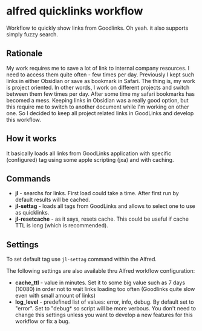 # alfred quicklinks workflow
Workflow to quickly show links from Goodlinks. Oh yeah. it also supports simply fuzzy search.

## Rationale
My work requires me to save a lot of link to internal company resources. I need to access them quite often - few times per day. Previously I kept such links in either Obsidian or save as bookmark in Safari. The thing is, my work is project oriented. In other words, I work on different projects and switch between them few times per day. After some time my safari bookmarks has becomed a mess. Keeping links in Obsidian was a really good option, but this require me to switch to another document while I'm working on other one. So I decided to keep all project related links in GoodLinks and develop this workflow.


## How it works
It basically loads all links from GoodLinks application with specific (configured) tag using some apple scripting (jxa) and with caching.


## Commands
 * **jl** - searchs for links. First load could take a time. After first run by default results will be cached.
 * **jl-settag** - loads all tags from GoodLinks and allows to select one to use as quicklinks.
 * **jl-resetcache** - as it says, resets cache. This could be useful if cache TTL is long (which is recommended).

## Settings

To set default tag use `jl-settag` command within the Alfred.

The following settings are also available thru Alfred workflow configuration:
 * **cache_ttl** - value in minutes. Set it to some big value such as 7 days (10080)  in order not to wait links loading too often (Goodlinks quite slow even with small amount of links)
 * **log_level** - predefined list of values: error, info, debug. By default set to "error". Set to "debug* so script will be more verbous. You don't need to change this settings unless you want to develop a new features for this workflow or fix a bug.